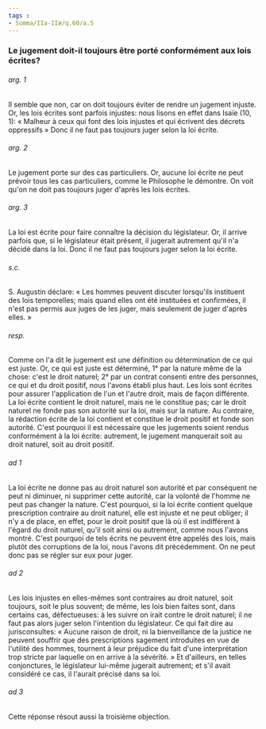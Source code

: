 ```yaml
---
tags : 
- Summa/IIa-IIæ/q.60/a.5
---
```


### Le jugement doit-il toujours être porté conformément aux lois écrites?

###### arg. 1
Il semble que non, car on doit toujours éviter de rendre un jugement injuste. Or, les lois écrites sont parfois injustes: nous lisons en effet dans Isaïe (10, 1): « Malheur à ceux qui font des lois injustes et qui écrivent des décrets oppressifs » Donc il ne faut pas toujours juger selon la loi écrite. 

###### arg. 2
Le jugement porte sur des cas particuliers. Or, aucune loi écrite ne peut prévoir tous les cas particuliers, comme le Philosophe le démontre. On voit qu'on ne doit pas toujours juger d'après les lois écrites. 

###### arg. 3
La loi est écrite pour faire connaître la décision du législateur. Or, il arrive parfois que, si le législateur était présent, il jugerait autrement qu'il n'a décidé dans la loi. Donc il ne faut pas toujours juger selon la loi écrite. 

###### s.c.
S. Augustin déclare: « Les hommes peuvent discuter lorsqu'ils instituent des lois temporelles; mais quand elles ont été instituées et confirmées, il n'est pas permis aux juges de les juger, mais seulement de juger d'après elles. » 

###### resp.
Comme on l'a dit le jugement est une définition ou détermination de ce qui est juste. Or, ce qui est juste est déterminé, 1° par la nature même de la chose: c'est le droit naturel; 2° par un contrat consenti entre des personnes, ce qui et du droit positif, nous l'avons établi plus haut. Les lois sont écrites pour assurer l'application de l'un et l'autre droit, mais de façon différente. La loi écrite contient le droit naturel, mais ne le constitue pas; car le droit naturel ne fonde pas son autorité sur la loi, mais sur la nature. Au contraire, la rédaction écrite de la loi contient et constitue le droit positif et fonde son autorité. C'est pourquoi il est nécessaire que les jugements soient rendus conformément à la loi écrite: autrement, le jugement manquerait soit au droit naturel, soit au droit positif. 

###### ad 1
La loi écrite ne donne pas au droit naturel son autorité et par conséquent ne peut ni diminuer, ni supprimer cette autorité, car la volonté de l'homme ne peut pas changer la nature. C'est pourquoi, si la loi écrite contient quelque prescription contraire au droit naturel, elle est injuste et ne peut obliger; il n'y a de place, en effet, pour le droit positif que là où il est indifférent à l'égard du droit naturel, qu'il soit ainsi ou autrement, comme nous l'avons montré. C'est pourquoi de tels écrits ne peuvent être appelés des lois, mais plutôt des corruptions de la loi, nous l'avons dit précédemment. On ne peut donc pas se régler sur eux pour juger. 

###### ad 2
Les lois injustes en elles-mêmes sont contraires au droit naturel, soit toujours, soit le plus souvent; de même, les lois bien faites sont, dans certains cas, défectueuses: à les suivre on irait contre le droit naturel; il ne faut pas alors juger selon l'intention du législateur. Ce qui fait dire au jurisconsultes: « Aucune raison de droit, ni la bienveillance de la justice ne peuvent souffrir que des prescriptions sagement introduites en vue de l'utilité des hommes, tournent à leur préjudice du fait d'une interprétation trop stricte par laquelle on en arrive à la sévérité. » Et d'ailleurs, en telles conjonctures, le législateur lui-même jugerait autrement; et s'il avait considéré ce cas, il l'aurait précisé dans sa loi. 

###### ad 3
Cette réponse résout aussi la troisième objection. 

